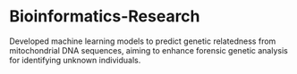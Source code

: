 # Bioinformatics-Research
Developed machine learning models to predict genetic relatedness from mitochondrial DNA sequences, aiming to enhance forensic genetic analysis for identifying unknown individuals.
